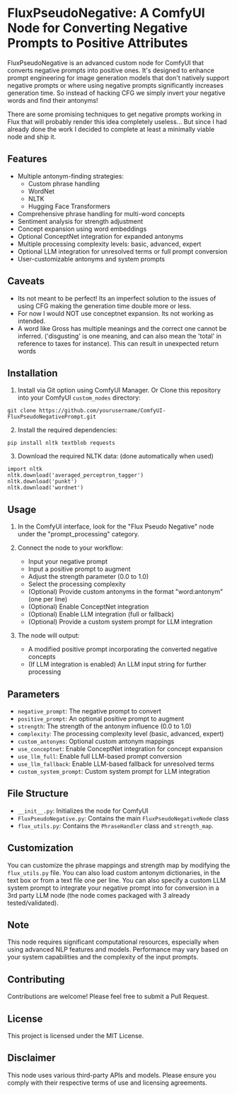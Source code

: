 # FluxPseudoNegative: A ComfyUI Node for Converting Negative Prompts to Positive Attributes

FluxPseudoNegative is an advanced custom node for ComfyUI that converts negative prompts into positive ones. It's designed to enhance prompt engineering for image generation models that don't natively support negative prompts or where using negative prompts significantly increases generation time.  So instead of hacking CFG we simply invert your negative words and find their antonyms!  

There are some promising techniques to get negative prompts working in Flux that will probably render this idea completely useless... But since I had already done the work I decided to complete at least a minimally viable node and ship it.

## Features

- Multiple antonym-finding strategies:
  - Custom phrase handling
  - WordNet
  - NLTK
  - Hugging Face Transformers
- Comprehensive phrase handling for multi-word concepts
- Sentiment analysis for strength adjustment
- Concept expansion using word embeddings
- Optional ConceptNet integration for expanded antonyms
- Multiple processing complexity levels: basic, advanced, expert
- Optional LLM integration for unresolved terms or full prompt conversion
- User-customizable antonyms and system prompts

## Caveats

- Its not meant to be perfect!  Its an imperfect solution to the issues of using CFG making the generation time double more or less.
- For now I would NOT use conceptnet expansion.  Its not working as intended.
- A word like Gross has multiple meanings and the correct one cannot be inferred. ('disgusting' is one meaning, and can also mean the 'total' in reference to taxes for instance).  This can result in unexpected return words


## Installation

1. Install via Git option using ComfyUI Manager. Or Clone this repository into your ComfyUI `custom_nodes` directory:

```
git clone https://github.com/yourusername/ComfyUI-FluxPseudoNegativePrompt.git
```

2. Install the required dependencies:

```
pip install nltk textblob requests
```

3. Download the required NLTK data: (done automatically when used)

```
import nltk
nltk.download('averaged_perceptron_tagger')
nltk.download('punkt')
nltk.download('wordnet')
```

## Usage

1. In the ComfyUI interface, look for the "Flux Pseudo Negative" node under the "prompt_processing" category.

2. Connect the node to your workflow:
   - Input your negative prompt
   - Input a positive prompt to augment
   - Adjust the strength parameter (0.0 to 1.0)
   - Select the processing complexity
   - (Optional) Provide custom antonyms in the format "word:antonym" (one per line)
   - (Optional) Enable ConceptNet integration
   - (Optional) Enable LLM integration (full or fallback)
   - (Optional) Provide a custom system prompt for LLM integration

3. The node will output:
   - A modified positive prompt incorporating the converted negative concepts
   - (If LLM integration is enabled) An LLM input string for further processing

## Parameters

- `negative_prompt`: The negative prompt to convert
- `positive_prompt`: An optional positive prompt to augment
- `strength`: The strength of the antonym influence (0.0 to 1.0)
- `complexity`: The processing complexity level (basic, advanced, expert)
- `custom_antonyms`: Optional custom antonym mappings
- `use_conceptnet`: Enable ConceptNet integration for concept expansion
- `use_llm_full`: Enable full LLM-based prompt conversion
- `use_llm_fallback`: Enable LLM-based fallback for unresolved terms
- `custom_system_prompt`: Custom system prompt for LLM integration

## File Structure

- `__init__.py`: Initializes the node for ComfyUI
- `FluxPseudoNegative.py`: Contains the main `FluxPseudoNegativeNode` class
- `flux_utils.py`: Contains the `PhraseHandler` class and `strength_map`.

## Customization

You can customize the phrase mappings and strength map by modifying the `flux_utils.py` file.  You can also load custom antonym dictionaries, in the text box or from a text file one per line. You can also specify a custom LLM system prompt to integrate your negative prompt into for conversion in a 3rd party LLM node (the node comes packaged with 3 already tested/validated).

## Note

This node requires significant computational resources, especially when using advanced NLP features and models. Performance may vary based on your system capabilities and the complexity of the input prompts.

## Contributing

Contributions are welcome! Please feel free to submit a Pull Request.

## License

This project is licensed under the MIT License.

## Disclaimer

This node uses various third-party APIs and models. Please ensure you comply with their respective terms of use and licensing agreements.
